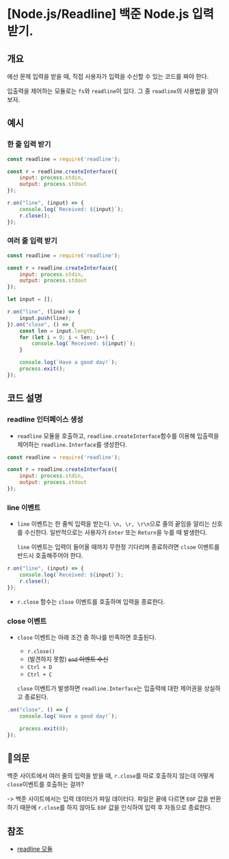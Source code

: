 # [Node.js/Readline] 백준 Node.js 입력 받기.

## 개요

[Baekjoon]: https://www.acmicpc.net/

 에선 문제 입력을 받을 때, 직접 사용자가 입력을 수신할 수 있는 코드를 짜야 한다.

입출력을 제어하는 모듈로는 `fs`와 `readline`이 있다. 그 중 `readline`의 사용법을 알아보자.

## 예시

### 한 줄 입력 받기

```javascript
const readline = require('readline');

const r = readline.createInterface({
    input: process.stdin,
    output: process.stdout
});

r.on("line", (input) => {
    console.log(`Received: ${input}`);
    r.close();
});
```



### 여러 줄 입력 받기

```javascript
const readline = require('readline');

const r = readline.createInterface({
    input: process.stdin,
    output: process.stdout
});

let input = [];

r.on("line", (line) => {
    input.push(line);
}).on("close", () => {
    const len = input.length;
    for (let i = 0; i < len; i++) {
        console.log(`Received: ${input}`);
    }

    console.log(`Have a good day!`);
    process.exit();
});
```



## 코드 설명
### readline 인터페이스 생성

- `readline` 모듈을 호출하고, `readline.createInterface`함수를 이용해 입출력을 제어하는  `readline.Interface`를 생성한다.

```javascript
const readline = require('readline');

const r = readline.createInterface({
    input: process.stdin,
    output: process.stdout
});
```

### line 이벤트

- `line` 이벤트는 한 줄씩 입력을 받는다. `\n, \r, \r\n`으로 줄의 끝임을 알리는 신호를 수신한다. 일반적으로는 사용자가 `Enter` 또는 `Return`을 누를 때 발생한다. 

  `line` 이벤트는 입력이 들어올 때까지 무한정 기다리며 종료하려면 `clsoe` 이벤트를 반드시 호출해주어야 한다.

```javascript
r.on("line", (input) => {
    console.log(`Received: ${input}`);
    r.close();
});
```

- `r.close` 함수는 `close` 이벤트를 호출하며 입력을 종료한다.

### close 이벤트

- `close` 이벤트는 아래 조건 중 하나를 만족하면 호출된다.

  - `r.close()`
  - (발견하지 못함) ~~`end` 이벤트 수신~~
  - `Ctrl + D`
  - `Ctrl + C`

  `close` 이벤트가 발생하면 `readline.Interface`는 입출력에 대한 제어권을 상실하고 종료된다.

```javascript
.on("close", () => {
    console.log(`Have a good day!`);

    process.exit(0);
});
```



## 🤔의문

백준 사이트에서 여러 줄의 입력을 받을 때, `r.close`를 따로 호출하지 않는데 어떻게 `close`이벤트를 호출하는 걸까?

-> 백준 사이트에서는 입력 데이터가 파일 데이터다. 파일은 끝에 다르면 `EOF` 값을 반환하기 때문에 `r.close`를 하지 않아도 `EOF` 값을 인식하여 입력 후 자동으로 종료한다.



## 참조

- [readline 모듈](https://nodejs.org/api/readline.html#readline_event_close)